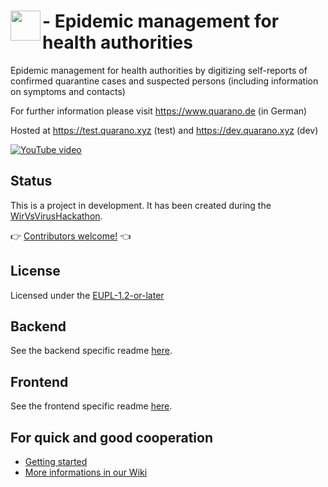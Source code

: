 # <a href="https://www.quarano.de"><img src="/frontend/apps/quarano-frontend/src/assets/images/quarano_SW_RGB.png" align="left" height="48" ></a> - Epidemic management for health authorities

Epidemic management for health authorities by digitizing self-reports of confirmed quarantine cases and suspected persons (including information on symptoms and contacts)

For further information please visit <https://www.quarano.de> (in German)

Hosted at <https://test.quarano.xyz> (test) and <https://dev.quarano.xyz> (dev)

[![YouTube video](https://img.youtube.com/vi/3xkOvTBZ4ps/0.jpg)](https://www.youtube.com/watch?v=3xkOvTBZ4ps)

## Status

This is a project in development. It has been created during the [WirVsVirusHackathon](https://wirvsvirushackathon.org/).

👉 [Contributors welcome!](mailto:info@quarano.de) 👈 

## License

Licensed under the [EUPL-1.2-or-later](https://github.com/coronareportteam/coronareport/blob/develop/LICENSE)

## Backend

See the backend specific readme [here](backend/readme.adoc).

## Frontend

See the frontend specific readme [here](frontend/README.md).

## For quick and good cooperation

- [Getting started](https://github.com/quarano/quarano-application/wiki/Getting-started)
- [More informations in our Wiki](https://github.com/quarano/quarano-application/wiki)
